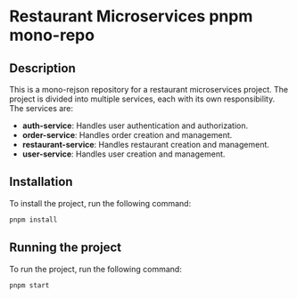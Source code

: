 # Restaurant Microservices pnpm mono-repo

## Description

This is a mono-rejson repository for a restaurant microservices project. The project is divided into multiple services, each with its own responsibility. The services are:

- **auth-service**: Handles user authentication and authorization.
- **order-service**: Handles order creation and management.
- **restaurant-service**: Handles restaurant creation and management.
- **user-service**: Handles user creation and management.

## Installation

To install the project, run the following command:

```bash
pnpm install
```

## Running the project

To run the project, run the following command:

```bash
pnpm start
```